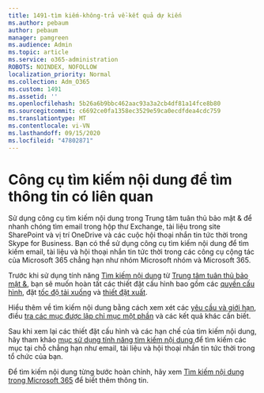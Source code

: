 ```yaml
---
title: 1491-tìm kiếm-không-trả về-kết quả dự kiến
ms.author: pebaum
author: pebaum
manager: pamgreen
ms.audience: Admin
ms.topic: article
ms.service: o365-administration
ROBOTS: NOINDEX, NOFOLLOW
localization_priority: Normal
ms.collection: Adm_O365
ms.custom: 1491
ms.assetid: ''
ms.openlocfilehash: 5b26a6b9bbc462aac93a3a2cb4df81a14fce8b80
ms.sourcegitcommit: c6692ce0fa1358ec3529e59ca0ecdfdea4cdc759
ms.translationtype: MT
ms.contentlocale: vi-VN
ms.lasthandoff: 09/15/2020
ms.locfileid: "47802871"
---
```

# <a name="content-search-tool-to-find-relevant-info"></a>Công cụ tìm kiếm nội dung để tìm thông tin có liên quan

Sử dụng công cụ tìm kiếm nội dung trong Trung tâm tuân thủ bảo mật & để nhanh chóng tìm email trong hộp thư Exchange, tài liệu trong site SharePoint và vị trí OneDrive và các cuộc hội thoại nhắn tin tức thời trong Skype for Business. Bạn có thể sử dụng công cụ tìm kiếm nội dung để tìm kiếm email, tài liệu và hội thoại nhắn tin tức thời trong các công cụ cộng tác của Microsoft 365 chẳng hạn như nhóm Microsoft nhóm và Microsoft 365.


Trước khi sử dụng tính năng [Tìm kiếm nội dung](https://sip.protection.office.com/contentsearchbeta?ContentOnly=1) từ [Trung tâm tuân thủ bảo mật &](https://sip.protection.office.com/homepage), bạn sẽ muốn hoàn tất các thiết đặt cấu hình bao gồm các [quyền cấu hình](https://docs.microsoft.com/microsoft-365/compliance/permissions-filtering-for-content-search), đặt [tốc độ tải xuống](https://docs.microsoft.com/microsoft-365/compliance/increase-download-speeds-when-exporting-ediscovery-results) và [thiết đặt xuất](https://docs.microsoft.com/microsoft-365/compliance/disable-reports-when-you-export-content-search-results).

Hiểu thêm về tìm kiếm nội dung bằng cách xem xét các [yêu cầu và giới hạn](https://docs.microsoft.com/microsoft-365/compliance/limits-for-content-search), điều [tra các mục được lập chỉ mục một phần](https://docs.microsoft.com/microsoft-365/compliance/investigating-partially-indexed-items-in-ediscovery) và các kết quả khác cần biết.

Sau khi xem lại các thiết đặt cấu hình và các hạn chế của tìm kiếm nội dung, hãy tham khảo [mục sử dụng tính năng tìm kiếm nội dung </a> để tìm kiếm các mục tại chỗ chẳng hạn như email, tài liệu và hội thoại nhắn tin tức thời trong tổ chức của bạn](https://docs.microsoft.com/microsoft-365/compliance/content-search).

Để tìm kiếm nội dung từng bước hoàn chỉnh, hãy xem [Tìm kiếm nội dung trong Microsoft 365](https://docs.microsoft.com/microsoft-365/compliance/search-for-content) để biết thêm thông tin.
